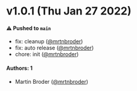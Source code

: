 # v1.0.1 (Thu Jan 27 2022)

#### ⚠️ Pushed to `main`

- fix: cleanup ([@mrtnbroder](https://github.com/mrtnbroder))
- fix: auto release ([@mrtnbroder](https://github.com/mrtnbroder))
- chore: init ([@mrtnbroder](https://github.com/mrtnbroder))

#### Authors: 1

- Martin Broder ([@mrtnbroder](https://github.com/mrtnbroder))
